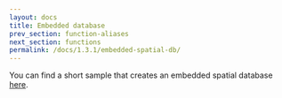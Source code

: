 ```yaml
---
layout: docs
title: Embedded database
prev_section: function-aliases
next_section: functions
permalink: /docs/1.3.1/embedded-spatial-db/
---
```


You can find a short sample that creates an embedded spatial database
[here](https://github.com/orbisgis/orbisgis-samples/blob/master/demoh2gis/src/main/java/org/orbisgis/demoh2gis/Main.java).
